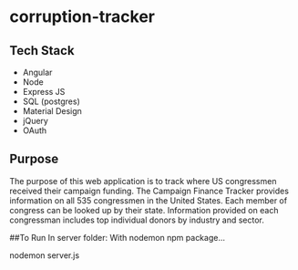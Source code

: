 # corruption-tracker

## Tech Stack
- Angular
- Node
- Express JS
- SQL (postgres)
- Material Design
- jQuery
- OAuth

## Purpose
The purpose of this web application is to track where US congressmen received their campaign funding.
The Campaign Finance Tracker provides information on all 535 congressmen in the United States.
Each member of congress can be looked up by their state.
Information provided on each congressman includes top individual donors by industry and sector.

##To Run
In server folder:
With nodemon npm package...

nodemon server.js
